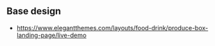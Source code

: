 ## Base design

- https://www.elegantthemes.com/layouts/food-drink/produce-box-landing-page/live-demo